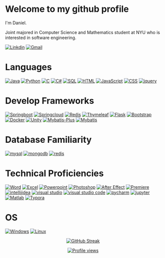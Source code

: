 # Welcome to my github profile

I'm Daniel.

Joint majored in Computer Science and Mathematics student at NYU who is interested in software engineering.

[![Linkdin](https://img.shields.io/badge/Linkdin-blue?style=for-the-badge&logo=linkedin)](https://www.linkedin.com/in/yiming-chen-b8447122a/) [![Gmail](https://img.shields.io/badge/Gmail-D14836?style=for-the-badge&logo=gmail&logoColor=white)](mailto:danielatlas3455@gmail.com)

# Languages

[![Java](https://img.shields.io/badge/java-black?style=for-the-badge&logo=openjdk)](https://github.com/Spectraorder) [![Python](https://img.shields.io/badge/python-black?style=for-the-badge&logo=python)](https://github.com/Spectraorder) [![C](https://img.shields.io/badge/c-black?style=for-the-badge&logo=c)](https://github.com/Spectraorder) [![C#](https://img.shields.io/badge/C%23-black?style=for-the-badge&logo=csharp)](https://github.com/Spectraorder) [![SQL](https://img.shields.io/badge/sql-black?style=for-the-badge&logo=mysql)](https://github.com/Spectraorder) [![HTML](https://img.shields.io/badge/html-black?style=for-the-badge&logo=html5)](https://github.com/Spectraorder) [![JavaScript](https://img.shields.io/badge/JavaScript-black?style=for-the-badge&logo=JavaScript)](https://github.com/Spectraorder) [![CSS](https://img.shields.io/badge/css-black?style=for-the-badge&logo=css3)](https://github.com/Spectraorder)  [![jquery](https://img.shields.io/badge/jquery-black?style=for-the-badge&logo=jquery)](https://github.com/Spectraorder)

# Develop Frameworks
[![Springboot](https://img.shields.io/badge/springboot-black?style=for-the-badge&logo=springboot)](https://github.com/Spectraorder) [![Springcloud](https://img.shields.io/badge/springcloud-black?style=for-the-badge&logo=spring)](https://github.com/Spectraorder) [![Redis](https://img.shields.io/badge/redis-black?style=for-the-badge&logo=redis)](https://github.com/Spectraorder) [![Thymeleaf](https://img.shields.io/badge/thymeleaf-black?style=for-the-badge&logo=thymeleaf)](https://github.com/Spectraorder) [![Flask](https://img.shields.io/badge/flask-black?style=for-the-badge&logo=flask)](https://github.com/Spectraorder) [![Bootstrap](https://img.shields.io/badge/bootstrap-black?style=for-the-badge&logo=bootstrap)](https://github.com/Spectraorder) [![Docker](https://img.shields.io/badge/docker-black?style=for-the-badge&logo=docker)](https://github.com/Spectraorder) [![Unity](https://img.shields.io/badge/unity-black?style=for-the-badge&logo=unity)](https://github.com/Spectraorder) [![Mybatis-Plus](https://img.shields.io/badge/mybatis%20plus-black?style=for-the-badge)](https://github.com/Spectraorder) [![Mybatis](https://img.shields.io/badge/mybatis-black?style=for-the-badge)](https://github.com/Spectraorder)

# Database Familiarity

[![mysql](https://img.shields.io/badge/mysql-black?style=for-the-badge&logo=mysql)](https://github.com/Spectraorder) [![mongodb](https://img.shields.io/badge/mongodb-black?style=for-the-badge&logo=mongodb)](https://github.com/Spectraorder) [![redis](https://img.shields.io/badge/redis-black?style=for-the-badge&logo=redis)](https://github.com/Spectraorder)

# Technical Proficiencies

[![Word](https://img.shields.io/badge/word-blue?style=for-the-badge&logo=microsoftword)](https://github.com/Spectraorder) [![Excel](https://img.shields.io/badge/excel-darkgreen?style=for-the-badge&logo=microsoftexcel)](https://github.com/Spectraorder) [![Powerpoint](https://img.shields.io/badge/powerpoint-red?style=for-the-badge&logo=microsoftpowerpoint)](https://github.com/Spectraorder) [![Photoshop](https://img.shields.io/badge/photoshop-darkblue?style=for-the-badge&logo=adobephotoshop)](https://github.com/Spectraorder) [![After Effect](https://img.shields.io/badge/after%20effects-blueviolet?style=for-the-badge&logo=adobeaftereffects)](https://github.com/Spectraorder) [![Premiere](https://img.shields.io/badge/premiere-blueviolet?style=for-the-badge&logo=adobepremierepro)](https://github.com/Spectraorder) [![intellijidea](https://img.shields.io/badge/intellij_idea-black?style=for-the-badge&logo=intellijidea)](https://github.com/Spectraorder) [![visual studio](https://img.shields.io/badge/visual_studio-black?style=for-the-badge&logo=visualstudio)](https://github.com/Spectraorder) [![visual studio code](https://img.shields.io/badge/visual_studio_code-black?style=for-the-badge&logo=visualstudiocode)](https://github.com/Spectraorder) [![pycharm](https://img.shields.io/badge/pycharm-black?style=for-the-badge&logo=pycharm)](https://github.com/Spectraorder) [![jupyter](https://img.shields.io/badge/jupyter-black?style=for-the-badge&logo=jupyter)](https://github.com/Spectraorder) [![Matlab](https://img.shields.io/badge/matlab-blue?style=for-the-badge)](https://github.com/Spectraorder) [![Typora](https://img.shields.io/badge/typora-grey?style=for-the-badge)](https://github.com/Spectraorder)

# OS

[![Windows](https://img.shields.io/badge/Windows-black?style=for-the-badge&logo=Windows)](https://github.com/Spectraorder) [![Linux](https://img.shields.io/badge/linux-black?style=for-the-badge&logo=Linux)](https://github.com/Spectraorder)

<p align="center">
  <a href="https://github.com/Spectraorder"><img src="https://streak-stats.demolab.com?user=Spectraorder&theme=gruvbox-duo&hide_border=true&border_radius=5&card_width=800&type=png" alt="GitHub Streak" /></a>
</p>

<p align="center">   <a href="https://github.com/Spectraorder">     <img src="https://komarev.com/ghpvc/?username=Spectraorder" alt="Profile views">   </a> </p>
